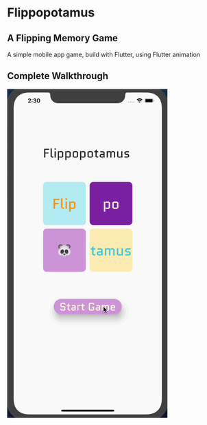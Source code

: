# Flippopotamus
## A Flipping Memory Game

A simple mobile app game, build with Flutter, using Flutter animation

## Complete Walkthrough
<img src='walkthrough.gif'></img><br>

